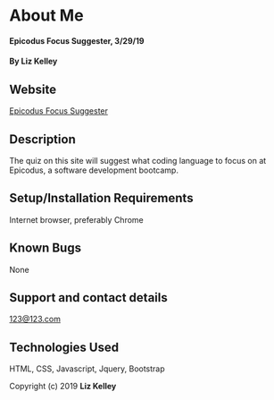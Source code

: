 # About Me

#### Epicodus Focus Suggester, 3/29/19

#### By **Liz Kelley**

## Website
[Epicodus Focus Suggester](https://jesusridesthebus.github.io/track-suggester/)

## Description

The quiz on this site will suggest what coding language to focus on at Epicodus, a software development bootcamp.

## Setup/Installation Requirements

Internet browser, preferably Chrome

## Known Bugs

None

## Support and contact details

123@123.com

## Technologies Used

HTML, CSS, Javascript, Jquery, Bootstrap

<!-- ### License

*{Determine the license under which this application can be used.  See below for more details on licensing.}* -->

Copyright (c) 2019 **Liz Kelley**